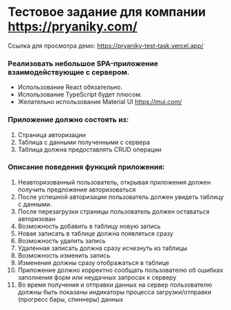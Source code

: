 # Тестовое задание для компании https://pryaniky.com/ #

Ссылка для просмотра демо: https://pryaniky-test-task.vercel.app/

### Реализовать небольшое SPA-приложение взаимодействующие с сервером. ###
* Использование React обязательно.
* Использование TypeScript будет плюсом.
* Желательно использование Material UI https://mui.com/


### Приложение должно состоять из: ###
1. Страница авторизации
2. Таблица с данными полученными с сервера
3. Таблица должна предоставлять CRUD операции

### Описание поведения функций приложения: ###
1. Неавторизованный пользователь, открывая приложения должен получить предложение авторизоваться
2. После успешной авторизации пользователь должен увидеть таблицу с данными.
3. После перезагрузки страницы пользователь должен оставаться авторизован
4. Возможность добавить в таблицу новую запись
5. Новая записать в таблице должна появляться сразу
6. Возможность удалить запись
7. Удаленная записать должна сразу исчезнуть из таблицы
8. Возможность изменить запись
9. Изменения должны сразу отображаться в таблице
10. Приложение должно корректно сообщать пользователю об ошибках заполнения форм или неудачных запросах к серверу
11. Во время получения и отправки данных на сервер пользователю должны быть показаны индикаторы процесса загрузки/отправки (прогресс бары, спиннеры) данных